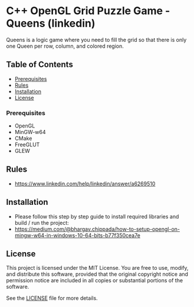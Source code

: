 # C++ OpenGL Grid Puzzle Game - Queens (linkedin)

Queens is a logic game where you need to fill the grid so that there is only one Queen per row, column, and colored region.

## Table of Contents
- [Prerequisites](#prerequisites)
- [Rules](#rules)
- [Installation](#installation)
- [License](#license)

### Prerequisites
- OpenGL
- MinGW-w64
- CMake
- FreeGLUT
- GLEW

## Rules
- https://www.linkedin.com/help/linkedin/answer/a6269510

## Installation
- Please follow this step by step guide to install required libraries and build / run the project:
- https://medium.com/@bhargav.chippada/how-to-setup-opengl-on-mingw-w64-in-windows-10-64-bits-b77f350cea7e

## License

This project is licensed under the MIT License. You are free to use, modify, and distribute this software, provided that the original copyright notice and permission notice are included in all copies or substantial portions of the software.

See the [LICENSE](LICENSE) file for more details.

